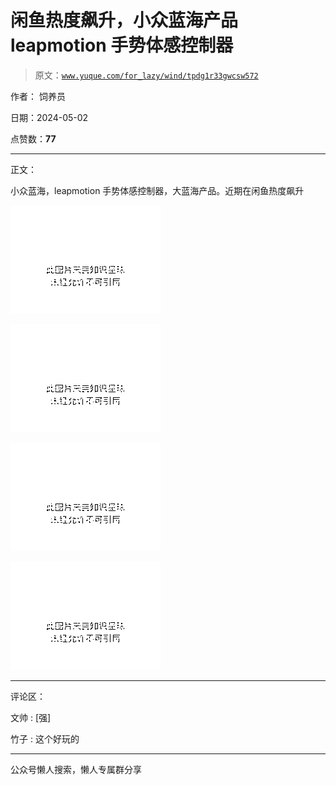# 闲鱼热度飙升，小众蓝海产品 leapmotion 手势体感控制器

> 原文：[`www.yuque.com/for_lazy/wind/tpdg1r33gwcsw572`](https://www.yuque.com/for_lazy/wind/tpdg1r33gwcsw572)

作者： 饲养员

日期：2024-05-02

点赞数：**77**

* * *

正文：

小众蓝海，leapmotion 手势体感控制器，大蓝海产品。近期在闲鱼热度飙升

![](img/cabafdc7774c31bf8879f7febf0ae93c.png)

![](img/a5e73a8c99ece08daea394a4a83cd8e9.png)

![](img/5770dfcf7692f3fc4448605fe999721f.png)

![](img/6bc982eb36524f8939ee6941bde4c7ba.png)

* * *

评论区：

文帅 : [强]

竹子 : 这个好玩的

* * *

公众号懒人搜索，懒人专属群分享